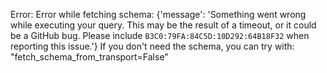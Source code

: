 Error: Error while fetching schema: {'message': 'Something went wrong while executing your query. This may be the result of a timeout, or it could be a GitHub bug. Please include `B3C0:79FA:84C5D:10D292:64B18F32` when reporting this issue.'}
If you don't need the schema, you can try with: "fetch_schema_from_transport=False"
